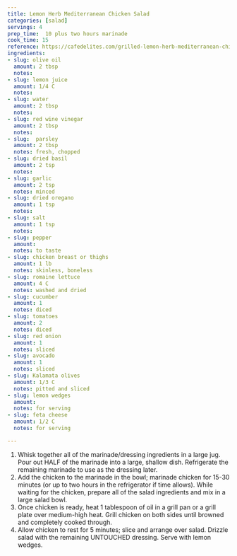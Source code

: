 ```yaml
---
title: Lemon Herb Mediterranean Chicken Salad
categories: [salad]
servings: 4
prep_time:  10 plus two hours marinade
cook_time: 15
reference: https://cafedelites.com/grilled-lemon-herb-mediterranean-chicken-salad-recipe/
ingredients:
- slug: olive oil
  amount: 2 tbsp
  notes:
- slug: lemon juice
  amount: 1/4 C
  notes:
- slug: water
  amount: 2 tbsp
  notes:
- slug: red wine vinegar
  amount: 2 tbsp
  notes:
- slug:  parsley
  amount: 2 tbsp
  notes: fresh, chopped
- slug: dried basil
  amount: 2 tsp
  notes:
- slug: garlic
  amount: 2 tsp
  notes: minced
- slug: dried oregano
  amount: 1 tsp
  notes:
- slug: salt
  amount: 1 tsp
  notes:
- slug: pepper
  amount:
  notes: to taste
- slug: chicken breast or thighs
  amount: 1 lb
  notes: skinless, boneless
- slug: romaine lettuce
  amount: 4 C
  notes: washed and dried
- slug: cucumber
  amount: 1
  notes: diced
- slug: tomatoes
  amount: 2
  notes: diced
- slug: red onion
  amount: 1
  notes: sliced
- slug: avocado
  amount: 1
  notes: sliced
- slug: Kalamata olives
  amount: 1/3 C
  notes: pitted and sliced
- slug: lemon wedges
  amount:
  notes: for serving
- slug: feta cheese
  amount: 1/2 C
  notes: for serving

---
```


1. Whisk together all of the marinade/dressing ingredients in a large jug. Pour out HALF of the marinade into a large, shallow dish. Refrigerate the remaining marinade to use as the dressing later.
2. Add the chicken to the marinade in the bowl; marinade chicken for 15-30 minutes (or up to two hours in the refrigerator if time allows). While waiting for the chicken, prepare all of the salad ingredients and mix in a large salad bowl.
3. Once chicken is ready, heat 1 tablespoon of oil in a grill pan or a grill plate over medium-high heat. Grill chicken on both sides until browned and completely cooked through.
4. Allow chicken to rest for 5 minutes; slice and arrange over salad. Drizzle salad with the remaining UNTOUCHED dressing. Serve with lemon wedges.
